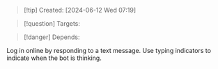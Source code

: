
>[!tip] Created: [2024-06-12 Wed 07:19]

>[!question] Targets: 

>[!danger] Depends: 

Log in online by responding to a text message.
Use typing indicators to indicate when the bot is thinking.